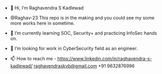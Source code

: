 - 👋 Hi, I’m Raghavendra S Kadlewad 
- @Raghav-23 This repo is in the making and you could see my some more works here in sometime.
- 🌱 I’m currently learning SOC, Security+ and practicing InfoSec hands on.
- 💞️ I’m looking for work in CyberSecurity field as an engineer.

- 📫 How to reach me - 
https://www.linkedin.com/in/raghavendra-s-kadlewad/
raghavendraskvb@gmail.com
+91 9632876996

<!---
Raghav-23/Raghav-23 is a ✨ special ✨ repository because its `README.md` (this file) appears on your GitHub profile.
You can click the Preview link to take a look at your changes.
--->
